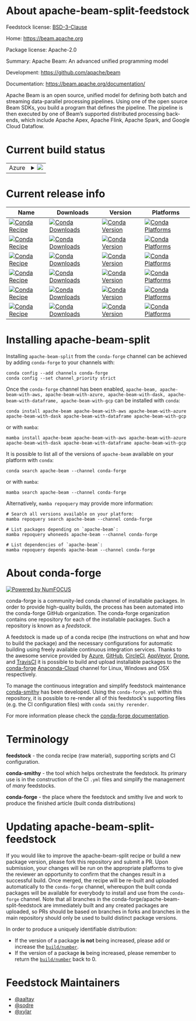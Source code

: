 About apache-beam-split-feedstock
=================================

Feedstock license: [BSD-3-Clause](https://github.com/conda-forge/apache-beam-feedstock/blob/main/LICENSE.txt)

Home: https://beam.apache.org

Package license: Apache-2.0

Summary: Apache Beam: An advanced unified programming model

Development: https://github.com/apache/beam

Documentation: https://beam.apache.org/documentation/

Apache Beam is an open source, unified model for defining both batch
and streaming data-parallel processing pipelines. Using one of the open
source Beam SDKs, you build a program that defines the pipeline. The
pipeline is then executed by one of Beam’s supported distributed
processing back-ends, which include Apache Apex, Apache Flink, Apache
Spark, and Google Cloud Dataflow.


Current build status
====================


<table>
    
  <tr>
    <td>Azure</td>
    <td>
      <details>
        <summary>
          <a href="https://dev.azure.com/conda-forge/feedstock-builds/_build/latest?definitionId=2693&branchName=main">
            <img src="https://dev.azure.com/conda-forge/feedstock-builds/_apis/build/status/apache-beam-feedstock?branchName=main">
          </a>
        </summary>
        <table>
          <thead><tr><th>Variant</th><th>Status</th></tr></thead>
          <tbody><tr>
              <td>linux_64_numpy1.22python3.10.____cpython</td>
              <td>
                <a href="https://dev.azure.com/conda-forge/feedstock-builds/_build/latest?definitionId=2693&branchName=main">
                  <img src="https://dev.azure.com/conda-forge/feedstock-builds/_apis/build/status/apache-beam-feedstock?branchName=main&jobName=linux&configuration=linux%20linux_64_numpy1.22python3.10.____cpython" alt="variant">
                </a>
              </td>
            </tr><tr>
              <td>linux_64_numpy1.22python3.8.____cpython</td>
              <td>
                <a href="https://dev.azure.com/conda-forge/feedstock-builds/_build/latest?definitionId=2693&branchName=main">
                  <img src="https://dev.azure.com/conda-forge/feedstock-builds/_apis/build/status/apache-beam-feedstock?branchName=main&jobName=linux&configuration=linux%20linux_64_numpy1.22python3.8.____cpython" alt="variant">
                </a>
              </td>
            </tr><tr>
              <td>linux_64_numpy1.22python3.9.____cpython</td>
              <td>
                <a href="https://dev.azure.com/conda-forge/feedstock-builds/_build/latest?definitionId=2693&branchName=main">
                  <img src="https://dev.azure.com/conda-forge/feedstock-builds/_apis/build/status/apache-beam-feedstock?branchName=main&jobName=linux&configuration=linux%20linux_64_numpy1.22python3.9.____cpython" alt="variant">
                </a>
              </td>
            </tr><tr>
              <td>linux_64_numpy1.23python3.11.____cpython</td>
              <td>
                <a href="https://dev.azure.com/conda-forge/feedstock-builds/_build/latest?definitionId=2693&branchName=main">
                  <img src="https://dev.azure.com/conda-forge/feedstock-builds/_apis/build/status/apache-beam-feedstock?branchName=main&jobName=linux&configuration=linux%20linux_64_numpy1.23python3.11.____cpython" alt="variant">
                </a>
              </td>
            </tr><tr>
              <td>osx_64_numpy1.22python3.10.____cpython</td>
              <td>
                <a href="https://dev.azure.com/conda-forge/feedstock-builds/_build/latest?definitionId=2693&branchName=main">
                  <img src="https://dev.azure.com/conda-forge/feedstock-builds/_apis/build/status/apache-beam-feedstock?branchName=main&jobName=osx&configuration=osx%20osx_64_numpy1.22python3.10.____cpython" alt="variant">
                </a>
              </td>
            </tr><tr>
              <td>osx_64_numpy1.22python3.8.____cpython</td>
              <td>
                <a href="https://dev.azure.com/conda-forge/feedstock-builds/_build/latest?definitionId=2693&branchName=main">
                  <img src="https://dev.azure.com/conda-forge/feedstock-builds/_apis/build/status/apache-beam-feedstock?branchName=main&jobName=osx&configuration=osx%20osx_64_numpy1.22python3.8.____cpython" alt="variant">
                </a>
              </td>
            </tr><tr>
              <td>osx_64_numpy1.22python3.9.____cpython</td>
              <td>
                <a href="https://dev.azure.com/conda-forge/feedstock-builds/_build/latest?definitionId=2693&branchName=main">
                  <img src="https://dev.azure.com/conda-forge/feedstock-builds/_apis/build/status/apache-beam-feedstock?branchName=main&jobName=osx&configuration=osx%20osx_64_numpy1.22python3.9.____cpython" alt="variant">
                </a>
              </td>
            </tr><tr>
              <td>osx_64_numpy1.23python3.11.____cpython</td>
              <td>
                <a href="https://dev.azure.com/conda-forge/feedstock-builds/_build/latest?definitionId=2693&branchName=main">
                  <img src="https://dev.azure.com/conda-forge/feedstock-builds/_apis/build/status/apache-beam-feedstock?branchName=main&jobName=osx&configuration=osx%20osx_64_numpy1.23python3.11.____cpython" alt="variant">
                </a>
              </td>
            </tr><tr>
              <td>osx_arm64_numpy1.22python3.10.____cpython</td>
              <td>
                <a href="https://dev.azure.com/conda-forge/feedstock-builds/_build/latest?definitionId=2693&branchName=main">
                  <img src="https://dev.azure.com/conda-forge/feedstock-builds/_apis/build/status/apache-beam-feedstock?branchName=main&jobName=osx&configuration=osx%20osx_arm64_numpy1.22python3.10.____cpython" alt="variant">
                </a>
              </td>
            </tr><tr>
              <td>osx_arm64_numpy1.22python3.8.____cpython</td>
              <td>
                <a href="https://dev.azure.com/conda-forge/feedstock-builds/_build/latest?definitionId=2693&branchName=main">
                  <img src="https://dev.azure.com/conda-forge/feedstock-builds/_apis/build/status/apache-beam-feedstock?branchName=main&jobName=osx&configuration=osx%20osx_arm64_numpy1.22python3.8.____cpython" alt="variant">
                </a>
              </td>
            </tr><tr>
              <td>osx_arm64_numpy1.22python3.9.____cpython</td>
              <td>
                <a href="https://dev.azure.com/conda-forge/feedstock-builds/_build/latest?definitionId=2693&branchName=main">
                  <img src="https://dev.azure.com/conda-forge/feedstock-builds/_apis/build/status/apache-beam-feedstock?branchName=main&jobName=osx&configuration=osx%20osx_arm64_numpy1.22python3.9.____cpython" alt="variant">
                </a>
              </td>
            </tr><tr>
              <td>osx_arm64_numpy1.23python3.11.____cpython</td>
              <td>
                <a href="https://dev.azure.com/conda-forge/feedstock-builds/_build/latest?definitionId=2693&branchName=main">
                  <img src="https://dev.azure.com/conda-forge/feedstock-builds/_apis/build/status/apache-beam-feedstock?branchName=main&jobName=osx&configuration=osx%20osx_arm64_numpy1.23python3.11.____cpython" alt="variant">
                </a>
              </td>
            </tr>
          </tbody>
        </table>
      </details>
    </td>
  </tr>
</table>

Current release info
====================

| Name | Downloads | Version | Platforms |
| --- | --- | --- | --- |
| [![Conda Recipe](https://img.shields.io/badge/recipe-apache--beam-green.svg)](https://anaconda.org/conda-forge/apache-beam) | [![Conda Downloads](https://img.shields.io/conda/dn/conda-forge/apache-beam.svg)](https://anaconda.org/conda-forge/apache-beam) | [![Conda Version](https://img.shields.io/conda/vn/conda-forge/apache-beam.svg)](https://anaconda.org/conda-forge/apache-beam) | [![Conda Platforms](https://img.shields.io/conda/pn/conda-forge/apache-beam.svg)](https://anaconda.org/conda-forge/apache-beam) |
| [![Conda Recipe](https://img.shields.io/badge/recipe-apache--beam--with--aws-green.svg)](https://anaconda.org/conda-forge/apache-beam-with-aws) | [![Conda Downloads](https://img.shields.io/conda/dn/conda-forge/apache-beam-with-aws.svg)](https://anaconda.org/conda-forge/apache-beam-with-aws) | [![Conda Version](https://img.shields.io/conda/vn/conda-forge/apache-beam-with-aws.svg)](https://anaconda.org/conda-forge/apache-beam-with-aws) | [![Conda Platforms](https://img.shields.io/conda/pn/conda-forge/apache-beam-with-aws.svg)](https://anaconda.org/conda-forge/apache-beam-with-aws) |
| [![Conda Recipe](https://img.shields.io/badge/recipe-apache--beam--with--azure-green.svg)](https://anaconda.org/conda-forge/apache-beam-with-azure) | [![Conda Downloads](https://img.shields.io/conda/dn/conda-forge/apache-beam-with-azure.svg)](https://anaconda.org/conda-forge/apache-beam-with-azure) | [![Conda Version](https://img.shields.io/conda/vn/conda-forge/apache-beam-with-azure.svg)](https://anaconda.org/conda-forge/apache-beam-with-azure) | [![Conda Platforms](https://img.shields.io/conda/pn/conda-forge/apache-beam-with-azure.svg)](https://anaconda.org/conda-forge/apache-beam-with-azure) |
| [![Conda Recipe](https://img.shields.io/badge/recipe-apache--beam--with--dask-green.svg)](https://anaconda.org/conda-forge/apache-beam-with-dask) | [![Conda Downloads](https://img.shields.io/conda/dn/conda-forge/apache-beam-with-dask.svg)](https://anaconda.org/conda-forge/apache-beam-with-dask) | [![Conda Version](https://img.shields.io/conda/vn/conda-forge/apache-beam-with-dask.svg)](https://anaconda.org/conda-forge/apache-beam-with-dask) | [![Conda Platforms](https://img.shields.io/conda/pn/conda-forge/apache-beam-with-dask.svg)](https://anaconda.org/conda-forge/apache-beam-with-dask) |
| [![Conda Recipe](https://img.shields.io/badge/recipe-apache--beam--with--dataframe-green.svg)](https://anaconda.org/conda-forge/apache-beam-with-dataframe) | [![Conda Downloads](https://img.shields.io/conda/dn/conda-forge/apache-beam-with-dataframe.svg)](https://anaconda.org/conda-forge/apache-beam-with-dataframe) | [![Conda Version](https://img.shields.io/conda/vn/conda-forge/apache-beam-with-dataframe.svg)](https://anaconda.org/conda-forge/apache-beam-with-dataframe) | [![Conda Platforms](https://img.shields.io/conda/pn/conda-forge/apache-beam-with-dataframe.svg)](https://anaconda.org/conda-forge/apache-beam-with-dataframe) |
| [![Conda Recipe](https://img.shields.io/badge/recipe-apache--beam--with--gcp-green.svg)](https://anaconda.org/conda-forge/apache-beam-with-gcp) | [![Conda Downloads](https://img.shields.io/conda/dn/conda-forge/apache-beam-with-gcp.svg)](https://anaconda.org/conda-forge/apache-beam-with-gcp) | [![Conda Version](https://img.shields.io/conda/vn/conda-forge/apache-beam-with-gcp.svg)](https://anaconda.org/conda-forge/apache-beam-with-gcp) | [![Conda Platforms](https://img.shields.io/conda/pn/conda-forge/apache-beam-with-gcp.svg)](https://anaconda.org/conda-forge/apache-beam-with-gcp) |

Installing apache-beam-split
============================

Installing `apache-beam-split` from the `conda-forge` channel can be achieved by adding `conda-forge` to your channels with:

```
conda config --add channels conda-forge
conda config --set channel_priority strict
```

Once the `conda-forge` channel has been enabled, `apache-beam, apache-beam-with-aws, apache-beam-with-azure, apache-beam-with-dask, apache-beam-with-dataframe, apache-beam-with-gcp` can be installed with `conda`:

```
conda install apache-beam apache-beam-with-aws apache-beam-with-azure apache-beam-with-dask apache-beam-with-dataframe apache-beam-with-gcp
```

or with `mamba`:

```
mamba install apache-beam apache-beam-with-aws apache-beam-with-azure apache-beam-with-dask apache-beam-with-dataframe apache-beam-with-gcp
```

It is possible to list all of the versions of `apache-beam` available on your platform with `conda`:

```
conda search apache-beam --channel conda-forge
```

or with `mamba`:

```
mamba search apache-beam --channel conda-forge
```

Alternatively, `mamba repoquery` may provide more information:

```
# Search all versions available on your platform:
mamba repoquery search apache-beam --channel conda-forge

# List packages depending on `apache-beam`:
mamba repoquery whoneeds apache-beam --channel conda-forge

# List dependencies of `apache-beam`:
mamba repoquery depends apache-beam --channel conda-forge
```


About conda-forge
=================

[![Powered by
NumFOCUS](https://img.shields.io/badge/powered%20by-NumFOCUS-orange.svg?style=flat&colorA=E1523D&colorB=007D8A)](https://numfocus.org)

conda-forge is a community-led conda channel of installable packages.
In order to provide high-quality builds, the process has been automated into the
conda-forge GitHub organization. The conda-forge organization contains one repository
for each of the installable packages. Such a repository is known as a *feedstock*.

A feedstock is made up of a conda recipe (the instructions on what and how to build
the package) and the necessary configurations for automatic building using freely
available continuous integration services. Thanks to the awesome service provided by
[Azure](https://azure.microsoft.com/en-us/services/devops/), [GitHub](https://github.com/),
[CircleCI](https://circleci.com/), [AppVeyor](https://www.appveyor.com/),
[Drone](https://cloud.drone.io/welcome), and [TravisCI](https://travis-ci.com/)
it is possible to build and upload installable packages to the
[conda-forge](https://anaconda.org/conda-forge) [Anaconda-Cloud](https://anaconda.org/)
channel for Linux, Windows and OSX respectively.

To manage the continuous integration and simplify feedstock maintenance
[conda-smithy](https://github.com/conda-forge/conda-smithy) has been developed.
Using the ``conda-forge.yml`` within this repository, it is possible to re-render all of
this feedstock's supporting files (e.g. the CI configuration files) with ``conda smithy rerender``.

For more information please check the [conda-forge documentation](https://conda-forge.org/docs/).

Terminology
===========

**feedstock** - the conda recipe (raw material), supporting scripts and CI configuration.

**conda-smithy** - the tool which helps orchestrate the feedstock.
                   Its primary use is in the construction of the CI ``.yml`` files
                   and simplify the management of *many* feedstocks.

**conda-forge** - the place where the feedstock and smithy live and work to
                  produce the finished article (built conda distributions)


Updating apache-beam-split-feedstock
====================================

If you would like to improve the apache-beam-split recipe or build a new
package version, please fork this repository and submit a PR. Upon submission,
your changes will be run on the appropriate platforms to give the reviewer an
opportunity to confirm that the changes result in a successful build. Once
merged, the recipe will be re-built and uploaded automatically to the
`conda-forge` channel, whereupon the built conda packages will be available for
everybody to install and use from the `conda-forge` channel.
Note that all branches in the conda-forge/apache-beam-split-feedstock are
immediately built and any created packages are uploaded, so PRs should be based
on branches in forks and branches in the main repository should only be used to
build distinct package versions.

In order to produce a uniquely identifiable distribution:
 * If the version of a package **is not** being increased, please add or increase
   the [``build/number``](https://docs.conda.io/projects/conda-build/en/latest/resources/define-metadata.html#build-number-and-string).
 * If the version of a package **is** being increased, please remember to return
   the [``build/number``](https://docs.conda.io/projects/conda-build/en/latest/resources/define-metadata.html#build-number-and-string)
   back to 0.

Feedstock Maintainers
=====================

* [@aaltay](https://github.com/aaltay/)
* [@sodre](https://github.com/sodre/)
* [@xylar](https://github.com/xylar/)

